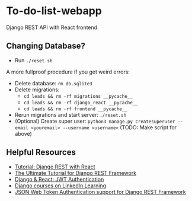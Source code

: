 # To-do-list-webapp
Django REST API with React frontend

## Changing Database?

- Run `./reset.sh`

A more fullproof procedure if you get weird errors:
- Delete database: `rm db.sqlite3`
- Delete migrations:  
  - `cd leads && rm -rf migrations __pycache__`
  - `cd leads && rm -rf django_react __pycache__`
  - `cd leads && rm -rf frontend __pycache__`
- Rerun migrations and start server: `./reset.sh`
- (Optional) Create super user: `python3 manage.py createsuperuser --email <youremail> --username <username>`
(TODO: Make script for above)

## Helpful Resources
- [Tutorial: Django REST with React](#https://www.valentinog.com/blog/drf/)
- [The Ultimate Tutorial for Django REST Framework](https://sunscrapers.com/blog/ultimate-tutorial-django-rest-framework-part-1/)
- [Django & React: JWT Authentication](https://medium.com/@dakota.lillie/django-react-jwt-authentication-5015ee00ef9a)
- [Django courses on LinkedIn Learning](https://www.linkedin.com/learning/instructors/rudolf-olah?u=2121556)
- [JSON Web Token Authentication support for Django REST Framework](https://jpadilla.github.io/django-rest-framework-jwt/)
